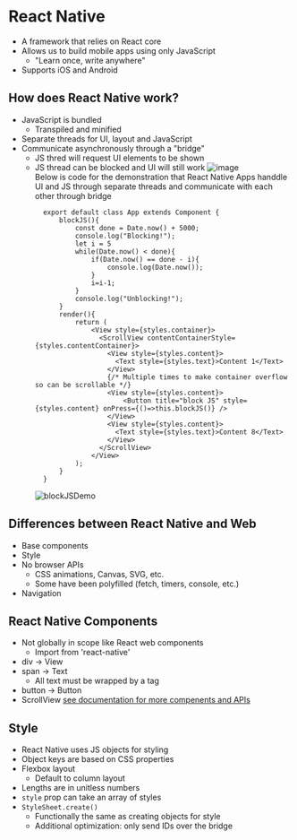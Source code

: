 # React Native
  - A framework that relies on React core
  - Allows us to build mobile apps using only JavaScript
    - "Learn once, write anywhere"
  - Supports iOS and Android

## How does React Native work?
  - JavaScript is bundled
    - Transpiled and minified
  - Separate threads for UI, layout and JavaScript
  - Communicate asynchronously through a "bridge"
    - JS thred will request UI elements to be shown
    - JS thread can be blocked and UI will still work
      ![image](https://github.com/ak5154639/Mobile-App-Development-with-ReactNative/assets/60311459/42ae2269-afe4-48d8-b161-a0f9d1f8a02a) <br/>
      Below is code for the demonstration that React Native Apps handdle UI and JS through separate threads and communicate with each other through bridge
      ```
        export default class App extends Component {
            blockJS(){
                const done = Date.now() + 5000;
                console.log("Blocking!");
                let i = 5
                while(Date.now() < done){
                    if(Date.now() == done - i){
                        console.log(Date.now());
                    }
                    i=i-1;
                }
                console.log("Unblocking!");
            }
            render(){
                return (
                    <View style={styles.container}>
                      <ScrollView contentContainerStyle={styles.contentContainer}>
                        <View style={styles.content}>
                          <Text style={styles.text}>Content 1</Text>
                        </View> 
                        {/* Multiple times to make container overflow so can be scrollable */}
                        <View style={styles.content}>
                            <Button title="block JS" style={styles.content} onPress={()=>this.blockJS()} />
                        </View>        
                        <View style={styles.content}>
                          <Text style={styles.text}>Content 8</Text>
                        </View>
                      </ScrollView>
                    </View>
                );
            }
        }
      ```
      ![blockJSDemo](https://github.com/ak5154639/Mobile-App-Development-with-ReactNative/assets/60311459/42e22a21-ed8b-4880-9756-74a15905fb13)




## Differences between React Native and Web
  - Base components
  - Style
  - No browser APIs
    - CSS animations, Canvas, SVG, etc.
    - Some have been polyfilled (fetch, timers, console, etc.)
  - Navigation

## React Native Components
  - Not globally in scope like React web components
    - Import from 'react-native'
  - div -> View
  - span -> Text
    - All text must be wrapped by a <Text /> tag
  - button -> Button
  - ScrollView
    [see documentation for more compenents and APIs](https://facebook.github.io/react-native/docs/components-and-apis.html)

## Style
  - React Native uses JS objects for styling
  - Object keys are based on CSS properties
  - Flexbox layout
    - Default to column layout
  - Lengths are in unitless numbers
  - `style` prop can take an array of styles
  - `StyleSheet.create()`
    - Functionally the same as creating objects for style
    - Additional optimization: only send IDs over the bridge

